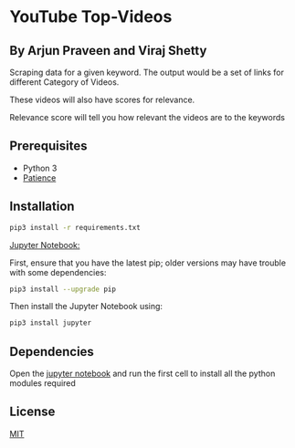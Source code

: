 # YouTube Top-Videos

## By Arjun Praveen and Viraj Shetty

Scraping data for a given keyword. The output would be a set of links for different Category of Videos.

These videos will also have scores for relevance.

Relevance score will tell you how relevant the videos are to the keywords
## Prerequisites
* Python 3
* [Patience](https://medium.com/level-up-web/youtube-background-music-for-coding-99b592a74dc8)



## Installation
```bash
pip3 install -r requirements.txt
```

[Jupyter Notebook: ](https://jupyter.readthedocs.io/en/latest/index.html)


First, ensure that you have the latest pip; older versions may have trouble with some dependencies:
```bash
pip3 install --upgrade pip
```

Then install the Jupyter Notebook using:
```bash
pip3 install jupyter
```


## Dependencies

Open the [jupyter notebook](https://github.com/YouTubeScraper/Top-Videos/blob/master/yt.ipynb) and run
the first cell to install all the python modules required


## License
[MIT](https://choosealicense.com/licenses/mit/)

